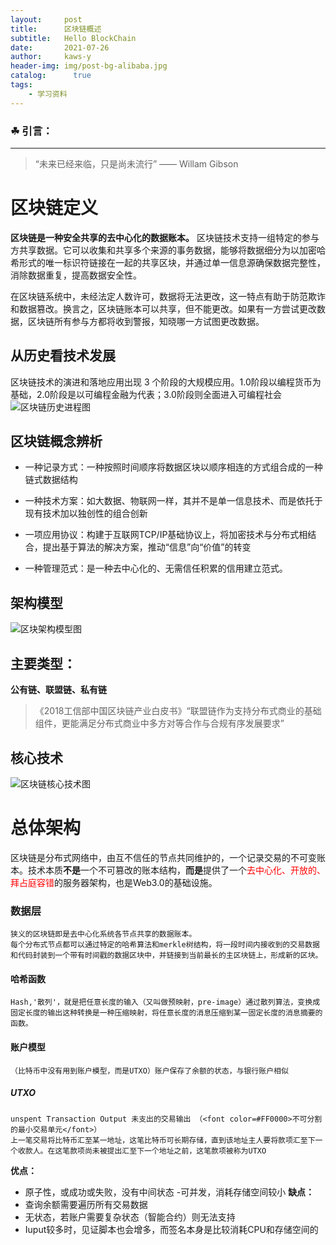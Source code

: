 ```yaml
---
layout:     post
title:      区块链概述
subtitle:   Hello BlockChain
date:       2021-07-26
author:     kaws-y
header-img: img/post-bg-alibaba.jpg
catalog: 	  true
tags:
    - 学习资料
---
```


### ☘ 引言：
---
>    “未来已经来临，只是尚未流行” —— Willam Gibson

# 区块链定义
**区块链是一种安全共享的去中心化的数据账本。**
区块链技术支持一组特定的参与方共享数据。它可以收集和共享多个来源的事务数据，能够将数据细分为以加密哈希形式的唯一标识符链接在一起的共享区块，并通过单一信息源确保数据完整性，消除数据重复，提高数据安全性。

在区块链系统中，未经法定人数许可，数据将无法更改，这一特点有助于防范欺诈和数据篡改。换言之，区块链账本可以共享，但不能更改。如果有一方尝试更改数据，区块链所有参与方都将收到警报，知晓哪一方试图更改数据。

## 从历史看技术发展

区块链技术的演进和落地应用出现 3 个阶段的大规模应用。1.0阶段以编程货币为基础，2.0阶段是以可编程金融为代表；3.0阶段则全面进入可编程社会
![区块链历史进程图]({{site.baseurl}}/img-post/2021-07-26-blackchain-01.png)


## 区块链概念辨析

- 一种记录方式：一种按照时间顺序将数据区块以顺序相连的方式组合成的一种链式数据结构

- 一种技术方案：如大数据、物联网一样，其并不是单一信息技术、而是依托于现有技术加以独创性的组合创新

- 一项应用协议：构建于互联网TCP/IP基础协议上，将加密技术与分布式相结合，提出基于算法的解决方案，推动“信息”向“价值”的转变

- 一种管理范式：是一种去中心化的、无需信任积累的信用建立范式。

## 架构模型
![区块架构模型图]({{site.baseurl}}/img-post/2021-07-26-blockchain-02.png)

## 主要类型：

**公有链、联盟链、私有链**
> 《2018工信部中国区块链产业白皮书》“联盟链作为支持分布式商业的基础组件，更能满足分布式商业中多方对等合作与合规有序发展要求”

## 核心技术
![区块链核心技术图]({{site.baseurl}}/img-post/2021-07-26-blockchain-03.png)

# 总体架构
区块链是分布式网络中，由互不信任的节点共同维护的，一个记录交易的不可变账本。技术本质**不是**一个不可篡改的账本结构，**而是**提供了一个<font color=#FF0000>去中心化、开放的、拜占庭容错</font>的服务器架构，也是Web3.0的基础设施。

### 数据层
    狭义的区块链即是去中心化系统各节点共享的数据账本。
    每个分布式节点都可以通过特定的哈希算法和merkle树结构，将一段时间内接收到的交易数据和代码封装到一个带有时间戳的数据区块中，并链接到当前最长的主区块链上，形成新的区块。

#### 哈希函数
    Hash,'散列'，就是把任意长度的输入（又叫做预映射，pre-image）通过散列算法，变换成固定长度的输出这种转换是一种压缩映射，将任意长度的消息压缩到某一固定长度的消息摘要的函数。
  
#### 账户模型
    （比特币中没有用到账户模型，而是UTXO）账户保存了余额的状态，与银行账户相似
##### UTXO
    unspent Transaction Output 未支出的交易输出 （<font color=#FF0000>不可分割的最小交易单元</font>）
    上一笔交易将比特币汇至某一地址，这笔比特币可长期存储，直到该地址主人要将款项汇至下一个收款人。在这笔款项尚未被提出汇至下一个地址之前，这笔款项被称为UTXO
**优点：**
- 原子性，或成功或失败，没有中间状态
-可并发，消耗存储空间较小
**缺点：**
- 查询余额需要遍历所有交易数据
- 无状态，若账户需要复杂状态（智能合约）则无法支持
- Iuput较多时，见证脚本也会增多，而签名本身是比较消耗CPU和存储空间的

